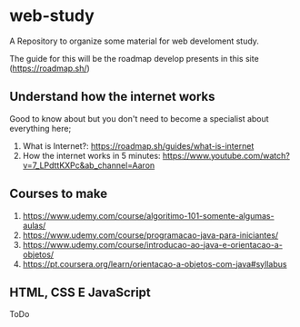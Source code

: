# web-study
A Repository to organize some material for web develoment study.

The guide for this will be the roadmap develop presents in this site (https://roadmap.sh/)


## Understand how the internet works

Good to know about but you don't need to become a specialist about everything here;
1. What is Internet?:  https://roadmap.sh/guides/what-is-internet
2. How the internet works in 5 minutes: https://www.youtube.com/watch?v=7_LPdttKXPc&ab_channel=Aaron
	
## Courses to make
1. https://www.udemy.com/course/algoritimo-101-somente-algumas-aulas/
2. https://www.udemy.com/course/programacao-java-para-iniciantes/
3. https://www.udemy.com/course/introducao-ao-java-e-orientacao-a-objetos/
4. https://pt.coursera.org/learn/orientacao-a-objetos-com-java#syllabus
		 
## HTML, CSS E JavaScript
ToDo
